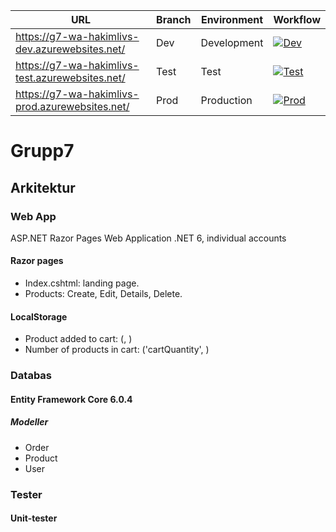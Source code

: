 <div align="center">

URL | Branch | Environment | Workflow
--- | ------ | ----------- | ------
https://g7-wa-hakimlivs-dev.azurewebsites.net/ | Dev | Development | [![Dev](https://github.com/PUVSNV21-KVALIT21/Grupp7/workflows/Dev/badge.svg)](https://github.com/PUVSNV21-KVALIT21/Grupp7/actions/workflows/dev_g7-wa-hakimlivs.yml)
https://g7-wa-hakimlivs-test.azurewebsites.net/ | Test| Test | [![Test](https://github.com/PUVSNV21-KVALIT21/Grupp7/workflows/Test/badge.svg)](https://github.com/PUVSNV21-KVALIT21/Grupp7/actions/workflows/test_g7-wa-hakimlivs.yml)
https://g7-wa-hakimlivs-prod.azurewebsites.net/ | Prod | Production | [![Prod](https://github.com/PUVSNV21-KVALIT21/Grupp7/workflows/Prod/badge.svg)](https://github.com/PUVSNV21-KVALIT21/Grupp7/actions/workflows/prod_g7-wa-hakimlivs.yml)

</div>

# Grupp7 

## Arkitektur

### Web App

ASP.NET Razor Pages Web Application .NET 6, individual accounts

#### Razor pages

* Index.cshtml: landing page.
* Products: Create, Edit, Details, Delete.

#### LocalStorage

* Product added to cart: (<productID>, <quantity>)
* Number of products in cart: ('cartQuantity', <quantity>)

### Databas

#### Entity Framework Core 6.0.4

##### Modeller

* Order
* Product
* User

### Tester

#### Unit-tester
